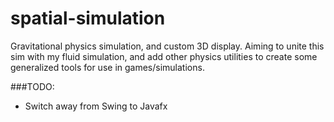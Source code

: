 spatial-simulation
==================

Gravitational physics simulation, and custom 3D display. Aiming to unite this sim with my fluid simulation, and
add other physics utilities to create some generalized tools for use in games/simulations.

###TODO:
-   Switch away from Swing to Javafx